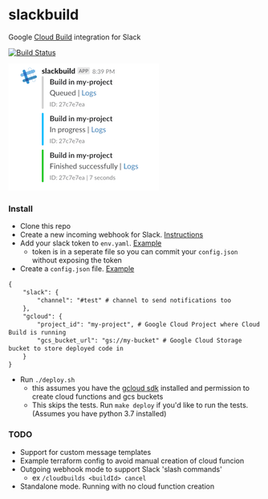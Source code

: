 # slackbuild
Google [Cloud Build](https://cloud.google.com/cloud-build/) integration for Slack

[![Build Status](https://travis-ci.org/mmercedes/slackbuild.svg?branch=master)](https://travis-ci.org/mmercedes/slackbuild)

![slack notifications from cloud build](slackbuild.png)

### Install

- Clone this repo
- Create a new incoming webhook for Slack.  [Instructions](https://api.slack.com/incoming-webhooks)
- Add your slack token to `env.yaml`.  [Example](./env.yaml.example)
  * token is in a seperate file so you can commit your `config.json` without exposing the token
- Create a `config.json` file.  [Example](./config.json.example)
```
{
    "slack": {
        "channel": "#test" # channel to send notifications too
    },
    "gcloud": {
        "project_id": "my-project", # Google Cloud Project where Cloud Build is running
        "gcs_bucket_url": "gs://my-bucket" # Google Cloud Storage bucket to store deployed code in
    }
}
```
- Run `./deploy.sh`
  * this assumes you have the [gcloud sdk](https://cloud.google.com/sdk/install) installed and permission to create cloud functions and gcs buckets
  * This skips the tests. Run `make deploy` if you'd like to run the tests. (Assumes you have python 3.7 installed)

### TODO

- Support for custom message templates
- Example terraform config to avoid manual creation of cloud funcion
- Outgoing webhook mode to support Slack 'slash commands'
  * ex `/cloudbuilds <buildId> cancel`
- Standalone mode. Running with no cloud function creation
